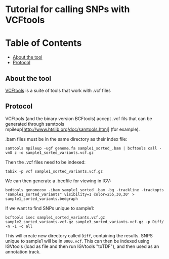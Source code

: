 # Tutorial for calling SNPs with VCFtools

# Table of Contents
* [About the tool](#about-the-tool)
* [Protocol](#protocol)

## About the tool
[VCFtools](https://vcftools.github.io) is a suite of tools that work with .vcf files

## Protocol

VCFtools (and the binary version BCFtools) accept .vcf fils that can be generated through samtools mpileup[http://www.htslib.org/doc/samtools.html] (for example).

.bam files must be in the same directory as their index file:

```samtools mpileup -ugf genome.fa sample1_sorted_.bam | bcftools call -vmO z -o sample1_sorted_variants.vcf.gz```

Then the .vcf files need to be indexed: 

```tabix -p vcf sample1_sorted_variants.vcf.gz``` 

We can then generate a .bedfile for viewing in IGV: 

```bedtools genomecov -ibam sample1_sorted_.bam -bg -trackline -trackopts 'sample1_sorted_variants" visibility=1 color=255,30,30' > sample1_sorted_variants.bedgraph```

If we want to find SNPs unique to sample1:

```bcftools isec sample1_sorted_variants.vcf.gz sample2_sorted_variants.vcf.gz sample3_sorted_variants.vcf.gz -p Diff/ -n -1 -c all```

This will create new directory called `Diff`, containing the results. SNPS unique to sample1 will be in `0000.vcf`. This can then be indexed using IGVtools (load as file and then run IGVtools "toTDF"), and then used as an annotation track.